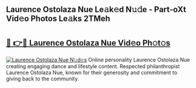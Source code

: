 ## Laurence Ostolaza Nue Le𝚊k𝚎d N𝚞𝚍e - Part-oXt Vid𝚎o Photos Le𝚊ks 2TMeh

# <h2><a href="http://fb7c78.evod.top/?m=Laurence+Ostolaza+Nue">🔗 👉🔴 Laurence Ostolaza Nue Vid𝚎o Ph𝚘t𝚘s</a></h2>

[![Laurence Ostolaza Nue N𝚞d𝚎s](https://i.imgur.com/8V9OHl7.gif)](http://fb7c78.evod.top/?m=Laurence+Ostolaza+Nue)
Online personality Laurence Ostolaza Nue creating engaging dance and lifestyle content. Respected philanthropist Laurence Ostolaza Nue, known for their generosity and commitment to giving back to the community. 
